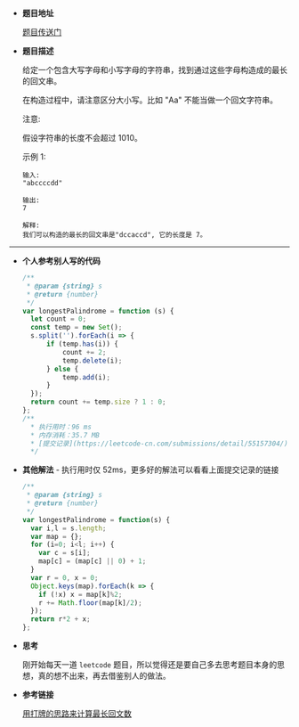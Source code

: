 - **题目地址**

  [题目传送门](https://leetcode-cn.com/problems/longest-palindrome/)
  
- **题目描述**

  给定一个包含大写字母和小写字母的字符串，找到通过这些字母构造成的最长的回文串。
  
  在构造过程中，请注意区分大小写。比如 "Aa" 不能当做一个回文字符串。
  
  
  注意:
  
  假设字符串的长度不会超过 1010。

  示例 1:
  ```text
  输入:
  "abccccdd"

  输出:
  7

  解释:
  我们可以构造的最长的回文串是"dccaccd", 它的长度是 7。
  ```
---
- **个人参考别人写的代码**

  ```javascript
  /**
   * @param {string} s
   * @return {number}
   */
  var longestPalindrome = function (s) {
    let count = 0;
    const temp = new Set();
    s.split('').forEach(i => {
        if (temp.has(i)) {
            count += 2;
            temp.delete(i);
        } else {
            temp.add(i);
        }
    });
    return count += temp.size ? 1 : 0;
  };
  /**
    * 执行用时：96 ms
    * 内存消耗：35.7 MB
    * [提交记录](https://leetcode-cn.com/submissions/detail/55157304/)
    */
  ```
  
- **其他解法** - 执行用时仅 52ms，更多好的解法可以看看上面提交记录的链接

  ```javascript
  /**
   * @param {string} s
   * @return {number}
   */
  var longestPalindrome = function(s) {
    var i,l = s.length;
    var map = {};
    for (i=0; i<l; i++) {
      var c = s[i];
      map[c] = (map[c] || 0) + 1;
    }
    var r = 0, x = 0;
    Object.keys(map).forEach(k => {
      if (!x) x = map[k]%2;
      r += Math.floor(map[k]/2);
    });
    return r*2 + x;
  };
  ```
  
- **思考**

  刚开始每天一道 `leetcode` 题目，所以觉得还是要自己多去思考题目本身的思想，真的想不出来，再去借鉴别人的做法。
  
- **参考链接**
  
  [用打牌的思路来计算最长回文数](https://leetcode-cn.com/problems/longest-palindrome/solution/yong-da-pai-de-si-lu-lai-ji-suan-zui-chang-hui-wen/)
